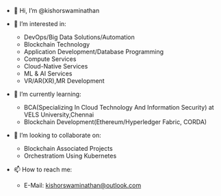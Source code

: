 - 👋 Hi, I’m @kishorswaminathan

- 👀 I’m interested in:
     * DevOps/Big Data Solutions/Automation
     * Blockchain Technology
     * Application Development/Database Programming
     * Compute Services
     * Cloud-Native Services
     * ML & AI Services
     * VR/AR(XR),MR Development

- 🌱 I’m currently learning:
    * BCA(Specializing In Cloud Technology And Information Security) at VELS University,Chennai
    * Blockchain Development(Ethereum/Hyperledger Fabric, CORDA)

- 💞️ I’m looking to collaborate on:
    * Blockchain Associated Projects
    * Orchestratiom Using Kubernetes

- 📫 How to reach me:
    * E-Mail: kishorswaminathan@outlook.com  
    

